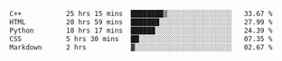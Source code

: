 <!--START_SECTION:waka-->

```txt
C++           25 hrs 15 mins  ████████▒░░░░░░░░░░░░░░░░   33.67 %
HTML          20 hrs 59 mins  ███████░░░░░░░░░░░░░░░░░░   27.99 %
Python        18 hrs 17 mins  ██████░░░░░░░░░░░░░░░░░░░   24.39 %
CSS           5 hrs 30 mins   ██░░░░░░░░░░░░░░░░░░░░░░░   07.35 %
Markdown      2 hrs           ▓░░░░░░░░░░░░░░░░░░░░░░░░   02.67 %
```

<!--END_SECTION:waka-->
